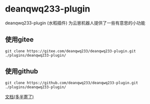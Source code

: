 # deanqwq233-plugin

deanqwq233-plugin (水稻插件) 为云崽机器人提供了一些有意思的小功能


## 使用gitee

```
git clone https://gitee.com/deanqwq233/deanqwq233-plugin.git ./plugins/deanqwq233-plugin/
```

## 使用github

```
git clone https://github.com/deanqwq233/deanqwq233-plugin.git ./plugins/deanqwq233-plugin/
```

[文档(多半寄了)](wlbncz.asia)
